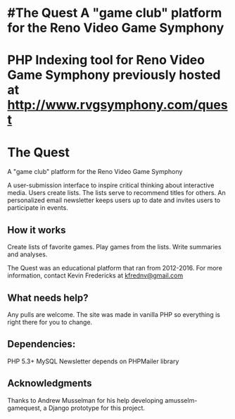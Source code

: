 #The Quest
A "game club" platform for the Reno Video Game Symphony
=======
PHP Indexing tool for Reno Video Game Symphony
previously hosted at http://www.rvgsymphony.com/quest
=======
# The Quest
A "game club" platform for the Reno Video Game Symphony

A user-submission interface to inspire critical thinking about interactive media. Users create lists. The lists serve to recommend titles for others. An personalized email newsletter keeps users up to date and invites users to participate in events.
## How it works
Create lists of favorite games. Play games from the lists. Write summaries and analyses.

The Quest was an educational platform that ran from 2012-2016. For more information, contact Kevin Fredericks at kfrednv@gmail.com

## What needs help?
Any pulls are welcome. The site was made in vanilla PHP so everything is right there for you to change.

## Dependencies:
PHP 5.3+
MySQL
Newsletter depends on PHPMailer library

## Acknowledgments
Thanks to Andrew Musselman for his help developing amusselm-gamequest, a Django prototype for this project.
